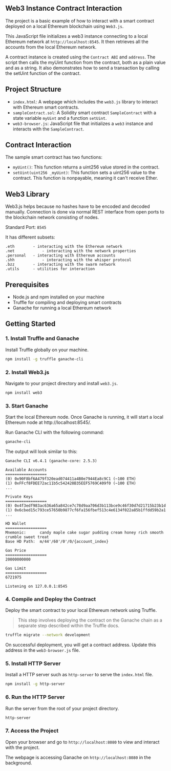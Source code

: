 ## Web3 Instance Contract Interaction

The project is a basic example of how to interact with a smart contract deployed on a local Ethereum blockchain using `Web3.js`.

This JavaScript file initializes a web3 instance connecting to a local Ethereum network at `http://localhost:8545`. It then retrieves all the accounts from the local Ethereum network.

A contract instance is created using the `Contract ABI` and `address`. The script then calls the myUint function from the contract, both as a plain value and as a string. It also demonstrates how to send a transaction by calling the setUint function of the contract.

## Project Structure

- `index.html`: A webpage which includes the `web3.js` library to interact with Ethereum smart contracts.
- `sampleContract.sol`: A Solidity smart contract `SampleContract` with a state variable `myUint` and a function `setUint`.
- `web3-browser.js`: JavaScript file that initializes a `web3` instance and interacts with the `SampleContract`.

## Contract Interaction

The sample smart contract has two functions:

- `myUint()`: This function returns a uint256 value stored in the contract.
- `setUint(uint256 _myUint)`: This function sets a uint256 value to the contract. This function is nonpayable, meaning it can't receive Ether.

## Web3 Library

Web3.js helps because no hashes have to be encoded and
decoded manually. Connection is done via normal REST interface from open ports to the blockchain network consisting of nodes.

Standard Port: `8545`

It has different subsets:

```text
.eth 		- interacting with the Ethereum network
.net	        - interacting with the network properties
.personal	- interacting with Ethereum accounts
.shh            - interacting with the whisper protocol
.bzz		- interacting with the swarm network
.utils		- utilities for interaction
```

## Prerequisites

- Node.js and npm installed on your machine
- Truffle for compiling and deploying smart contracts
- Ganache for running a local Ethereum network

## Getting Started

### 1. Install Truffle and Ganache

Install Truffle globally on your machine.

```bash
npm install -g truffle ganache-cli
```

### 2. Install Web3.js

Navigate to your project directory and install `web3.js`.

```bash
npm install web3
```

### 3. Start Ganache

Start the local Ethereum node. Once Ganache is running, it will start a local Ethereum node at http://localhost:8545/.

Run Ganache CLI with the following command:

```bash
ganache-cli
```

The output will look similar to this:

```text
Ganache CLI v6.4.1 (ganache-core: 2.5.3)

Available Accounts
==================
(0) 0x90F8bf6A479f320ead074411a4B0e7944Ea8c9C1 (~100 ETH)
(1) 0xFFcf8FDEE72ac11b5c542428B35EEF5769C409f0 (~100 ETH)
...

Private Keys
==================
(0) 0x4f3edf983ac636a65a842ce7c78d9aa706d3b113bce9c46f30d7d21715b23b1d
(1) 0x6cbed15c793ce57650b9877cf6fa156fbef513c4e6134f022a85b1ffdd59b2a1
...

HD Wallet
==================
Mnemonic:      candy maple cake sugar pudding cream honey rich smooth crumble sweet treat
Base HD Path:  m/44'/60'/0'/0/{account_index}

Gas Price
==================
20000000000

Gas Limit
==================
6721975

Listening on 127.0.0.1:8545
```

### 4. Compile and Deploy the Contract

Deploy the smart contract to your local Ethereum network using Truffle.

> This step involves deploying the contract on the Ganache chain as a separate step described within the Truffle docs.

```bash
truffle migrate --network development
```

On successful deployment, you will get a contract address. Update this address in the `web3-browser.js` file.

### 5. Install HTTP Server

Install a HTTP server such as `http-server` to serve the `index.html` file.

```bash
npm install -g http-server
```

### 6. Run the HTTP Server

Run the server from the root of your project directory.

```bash
http-server
```

### 7. Access the Project

Open your browser and go to `http://localhost:8080` to view and interact with the project.

The webpage is accessing Ganache on `http://localhost:8080` in the background.
